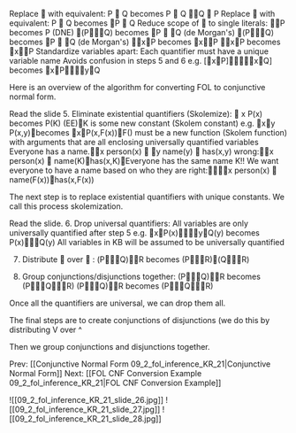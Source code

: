 ﻿Replace  with equivalent: P  Q	 becomes  P  Q Q  P
Replace  with equivalent: P  Q	 becomes P  Q
Reduce scope of  to single literals:
	P		becomes P	   (DNE)
	(PQ)	becomes P  Q	   (de Morgan's)
	(PQ)	becomes P  Q	   (de Morgan's)
	xP		becomes xP
	xP		becomes xP
Standardize variables apart:
Each quantifier must have a unique variable name
Avoids confusion in steps 5 and 6
e.g. [xP]xQ]	becomes xPyQ

Here is an overview of the algorithm for converting FOL to conjunctive normal form.

Read the slide
5. Eliminate existential quantifiers (Skolemize):
	 x P(x)	becomes   P(K)	(EE)K is some new constant (Skolem constant)
e.g. xy P(x,y)becomes  xP(x,F(x))F() must be a new function (Skolem function) with arguments that are all enclosing universally quantified variables 
Everyone has a name.x person(x)  y name(y)  has(x,y)
	wrong:x person(x)  name(K)has(x,K)Everyone has the same name K!!
	We want everyone to have a name based on who they are
	right:x person(x)  name(F(x))has(x,F(x))

The next step is to replace existential quantifiers with unique constants. We call this process skolemization.

Read the slide.
6. Drop universal quantifiers:
All variables are only universally quantified after step 5
e.g. xP(x)yQ(y) becomes P(x)Q(y)
All variables in KB will be assumed to be universally quantified

7. Distribute  over  :
	(PQ)R becomes (PR)(QR)

8. Group conjunctions/disjunctions together:
	(PQ)R becomes (PQR)
	(PQ)R becomes (PQR)

Once all the quantifiers are universal, we can drop them all.

The final steps are to create conjunctions of disjunctions (we do this by distributing V over ^

Then we group conjunctions and disjunctions together.

Prev: [[Conjunctive Normal Form 09_2_fol_inference_KR_21|Conjunctive Normal Form]]
Next: [[FOL CNF Conversion Example 09_2_fol_inference_KR_21|FOL CNF Conversion Example]]

![[09_2_fol_inference_KR_21_slide_26.jpg]]
![[09_2_fol_inference_KR_21_slide_27.jpg]]
![[09_2_fol_inference_KR_21_slide_28.jpg]]
